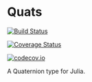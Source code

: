 # Quats

[![Build Status](https://travis-ci.org/spacedome/Quats.jl.svg?branch=master)](https://travis-ci.org/spacedome/Quats.jl)

[![Coverage Status](https://coveralls.io/repos/spacedome/Quats.jl/badge.svg?branch=master&service=github)](https://coveralls.io/github/spacedome/Quats.jl?branch=master)

[![codecov.io](http://codecov.io/github/spacedome/Quats.jl/coverage.svg?branch=master)](http://codecov.io/github/spacedome/Quats.jl?branch=master)

A Quaternion type for Julia.
